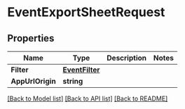 # EventExportSheetRequest

## Properties

Name | Type | Description | Notes
------------ | ------------- | ------------- | -------------
**Filter** | [**EventFilter**](EventFilter.md) |  | 
**AppUrlOrigin** | **string** |  | 

[[Back to Model list]](../README.md#documentation-for-models) [[Back to API list]](../README.md#documentation-for-api-endpoints) [[Back to README]](../README.md)


